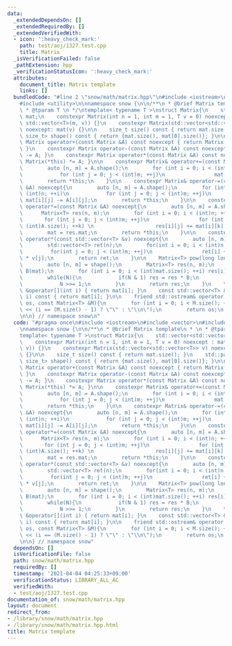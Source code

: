 ```yaml
---
data:
  _extendedDependsOn: []
  _extendedRequiredBy: []
  _extendedVerifiedWith:
  - icon: ':heavy_check_mark:'
    path: test/aoj/1327.test.cpp
    title: Matrix
  _isVerificationFailed: false
  _pathExtension: hpp
  _verificationStatusIcon: ':heavy_check_mark:'
  attributes:
    document_title: Matrix template
    links: []
  bundledCode: "#line 2 \"snow/math/matrix.hpp\"\n#include <iostream>\n#include <vector>\n\
    #include <utility>\n\nnamespace snow {\n\n/**\n * @brief Matrix template\n * \n\
    \ * @tparam T \n */\ntemplate< typename T >\nstruct Matrix{\n    std::vector<std::vector<T>>\
    \ mat;\n    constexpr Matrix(int n = 1, int m = 1, T v = 0) noexcept : mat(n,\
    \ std::vector<T>(m, v)) {}\n    constexpr Matrix(std::vector<std::vector<T>> v)\
    \ noexcept: mat(v) {}\n\n    size_t size() const { return mat.size(); }\n    std::pair<size_t,\
    \ size_t> shape() const { return {mat.size(), mat[0].size()}; }\n\n    constexpr\
    \ Matrix operator+(const Matrix &A) const noexcept { return Matrix(*this) += A;\
    \ }\n    constexpr Matrix operator-(const Matrix &A) const noexcept { return Matrix(*this)\
    \ -= A; }\n    constexpr Matrix operator*(const Matrix &A) const noexcept { return\
    \ Matrix(*this) *= A; }\n\n    constexpr Matrix& operator+=(const Matrix &A) noexcept{\n\
    \        auto [n, m] = A.shape();\n        for (int i = 0; i < (int)n; ++i)\n\
    \            for (int j = 0; j < (int)m; ++j)\n                mat[i][j] += A[i][j];\n\
    \        return *this;\n    }\n\n    constexpr Matrix& operator-=(const Matrix\
    \ &A) noexcept{\n        auto [n, m] = A.shape();\n        for (int i = 0; i <\
    \ (int)n; ++i)\n            for (int j = 0; j < (int)m; ++j)\n               \
    \ mat[i][j] -= A[i][j];\n        return *this;\n    }\n\n    constexpr Matrix&\
    \ operator*=(const Matrix &A) noexcept{\n        auto [n, m] = A.shape();\n  \
    \      Matrix<T> res(n, m);\n        for (int i = 0; i < (int)n; ++i) \n     \
    \       for (int j = 0; j < (int)m; ++j)\n                for (int k = 0; k <\
    \ (int)A.size(); ++k) \n                    res[i][j] += mat[i][k] * A[k][j];\n\
    \        mat = res.mat;\n        return *this;\n    }\n\n    constexpr std::vector<T>\
    \ operator*(const std::vector<T> &v) noexcept{\n        auto [n, m] = shape();\n\
    \        std::vector<T> ret(n);\n        for(int i = 0; i < (int)n; ++i)\n   \
    \         for(int j = 0; j < (int)m; ++j)\n                ret[i] += mat[i][j]\
    \ * v[j];\n        return ret;\n    }\n\n    Matrix<T> pow(long long N) noexcept{\n\
    \        auto [n, m] = shape();\n        Matrix<T> res(n, m);\n        Matrix<T>\
    \ B(mat);\n        for (int i = 0; i < (int)mat.size(); ++i) res[i][i] = 1;\n\
    \        while(N){\n            if(N & 1) res = res * B;\n            B *= B;\n\
    \            N >>= 1;\n        }\n        return res;\n    }\n    \n    std::vector<T>\
    \ &operator[](int i) { return mat[i]; }\n    const std::vector<T> &operator[](int\
    \ i) const { return mat[i]; }\n\n    friend std::ostream& operator << (std::ostream&\
    \ os, const Matrix<T> &M){\n        for (int i = 0; i < M.size(); ++i) os << M[i]\
    \ << (i == (M.size() - 1) ? \"\" : \"\\n\");\n        return os;\n    }\n\n};\n\
    \n\n} // namespace snow\n"
  code: "#pragma once\n#include <iostream>\n#include <vector>\n#include <utility>\n\
    \nnamespace snow {\n\n/**\n * @brief Matrix template\n * \n * @tparam T \n */\n\
    template< typename T >\nstruct Matrix{\n    std::vector<std::vector<T>> mat;\n\
    \    constexpr Matrix(int n = 1, int m = 1, T v = 0) noexcept : mat(n, std::vector<T>(m,\
    \ v)) {}\n    constexpr Matrix(std::vector<std::vector<T>> v) noexcept: mat(v)\
    \ {}\n\n    size_t size() const { return mat.size(); }\n    std::pair<size_t,\
    \ size_t> shape() const { return {mat.size(), mat[0].size()}; }\n\n    constexpr\
    \ Matrix operator+(const Matrix &A) const noexcept { return Matrix(*this) += A;\
    \ }\n    constexpr Matrix operator-(const Matrix &A) const noexcept { return Matrix(*this)\
    \ -= A; }\n    constexpr Matrix operator*(const Matrix &A) const noexcept { return\
    \ Matrix(*this) *= A; }\n\n    constexpr Matrix& operator+=(const Matrix &A) noexcept{\n\
    \        auto [n, m] = A.shape();\n        for (int i = 0; i < (int)n; ++i)\n\
    \            for (int j = 0; j < (int)m; ++j)\n                mat[i][j] += A[i][j];\n\
    \        return *this;\n    }\n\n    constexpr Matrix& operator-=(const Matrix\
    \ &A) noexcept{\n        auto [n, m] = A.shape();\n        for (int i = 0; i <\
    \ (int)n; ++i)\n            for (int j = 0; j < (int)m; ++j)\n               \
    \ mat[i][j] -= A[i][j];\n        return *this;\n    }\n\n    constexpr Matrix&\
    \ operator*=(const Matrix &A) noexcept{\n        auto [n, m] = A.shape();\n  \
    \      Matrix<T> res(n, m);\n        for (int i = 0; i < (int)n; ++i) \n     \
    \       for (int j = 0; j < (int)m; ++j)\n                for (int k = 0; k <\
    \ (int)A.size(); ++k) \n                    res[i][j] += mat[i][k] * A[k][j];\n\
    \        mat = res.mat;\n        return *this;\n    }\n\n    constexpr std::vector<T>\
    \ operator*(const std::vector<T> &v) noexcept{\n        auto [n, m] = shape();\n\
    \        std::vector<T> ret(n);\n        for(int i = 0; i < (int)n; ++i)\n   \
    \         for(int j = 0; j < (int)m; ++j)\n                ret[i] += mat[i][j]\
    \ * v[j];\n        return ret;\n    }\n\n    Matrix<T> pow(long long N) noexcept{\n\
    \        auto [n, m] = shape();\n        Matrix<T> res(n, m);\n        Matrix<T>\
    \ B(mat);\n        for (int i = 0; i < (int)mat.size(); ++i) res[i][i] = 1;\n\
    \        while(N){\n            if(N & 1) res = res * B;\n            B *= B;\n\
    \            N >>= 1;\n        }\n        return res;\n    }\n    \n    std::vector<T>\
    \ &operator[](int i) { return mat[i]; }\n    const std::vector<T> &operator[](int\
    \ i) const { return mat[i]; }\n\n    friend std::ostream& operator << (std::ostream&\
    \ os, const Matrix<T> &M){\n        for (int i = 0; i < M.size(); ++i) os << M[i]\
    \ << (i == (M.size() - 1) ? \"\" : \"\\n\");\n        return os;\n    }\n\n};\n\
    \n\n} // namespace snow"
  dependsOn: []
  isVerificationFile: false
  path: snow/math/matrix.hpp
  requiredBy: []
  timestamp: '2021-04-04 04:25:33+09:00'
  verificationStatus: LIBRARY_ALL_AC
  verifiedWith:
  - test/aoj/1327.test.cpp
documentation_of: snow/math/matrix.hpp
layout: document
redirect_from:
- /library/snow/math/matrix.hpp
- /library/snow/math/matrix.hpp.html
title: Matrix template
---
```

